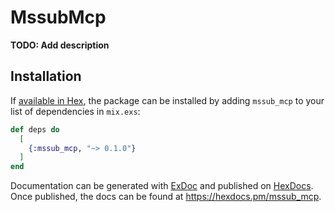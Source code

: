 # MssubMcp

**TODO: Add description**

## Installation

If [available in Hex](https://hex.pm/docs/publish), the package can be installed
by adding `mssub_mcp` to your list of dependencies in `mix.exs`:

```elixir
def deps do
  [
    {:mssub_mcp, "~> 0.1.0"}
  ]
end
```

Documentation can be generated with [ExDoc](https://github.com/elixir-lang/ex_doc)
and published on [HexDocs](https://hexdocs.pm). Once published, the docs can
be found at <https://hexdocs.pm/mssub_mcp>.

